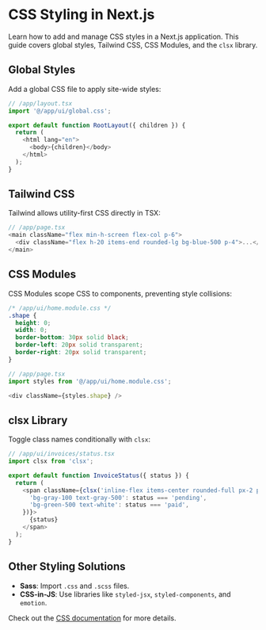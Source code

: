 # CSS Styling in Next.js

Learn how to add and manage CSS styles in a Next.js application. This guide covers global styles, Tailwind CSS, CSS Modules, and the `clsx` library.

## Global Styles

Add a global CSS file to apply site-wide styles:

```javascript
// /app/layout.tsx
import '@/app/ui/global.css';

export default function RootLayout({ children }) {
  return (
    <html lang="en">
      <body>{children}</body>
    </html>
  );
}
```

## Tailwind CSS

Tailwind allows utility-first CSS directly in TSX:

```javascript
// /app/page.tsx
<main className="flex min-h-screen flex-col p-6">
  <div className="flex h-20 items-end rounded-lg bg-blue-500 p-4">...</div>
</main>
```

## CSS Modules

CSS Modules scope CSS to components, preventing style collisions:

```css
/* /app/ui/home.module.css */
.shape {
  height: 0;
  width: 0;
  border-bottom: 30px solid black;
  border-left: 20px solid transparent;
  border-right: 20px solid transparent;
}
```

```javascript
// /app/page.tsx
import styles from '@/app/ui/home.module.css';

<div className={styles.shape} />
```

## clsx Library

Toggle class names conditionally with `clsx`:

```javascript
// /app/ui/invoices/status.tsx
import clsx from 'clsx';

export default function InvoiceStatus({ status }) {
  return (
    <span className={clsx('inline-flex items-center rounded-full px-2 py-1 text-sm', {
      'bg-gray-100 text-gray-500': status === 'pending',
      'bg-green-500 text-white': status === 'paid',
    })}>
      {status}
    </span>
  );
}
```

## Other Styling Solutions

- **Sass**: Import `.css` and `.scss` files.
- **CSS-in-JS**: Use libraries like `styled-jsx`, `styled-components`, and `emotion`.

Check out the [CSS documentation](https://nextjs.org/learn/dashboard-app/css-styling) for more details.